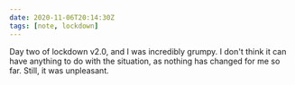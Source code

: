 ```yaml
---
date: 2020-11-06T20:14:30Z
tags: [note, lockdown]
---
```


Day two of lockdown v2.0, and I was incredibly grumpy. I don't think it can have anything to do with the situation, as nothing has changed for me so far. Still, it was unpleasant.
